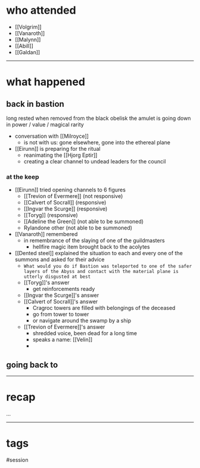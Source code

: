 # who attended

- [[Volgrim]]
- [[Vanaroth]]
- [[Malynn]]
- [[Abill]]
- [[Galdan]]

---
# what happened

## back in bastion
long rested
when removed from the black obelisk the amulet is going down in power / value / magical rarity

- conversation with [[Milroyce]]
	- is not with us: gone elsewhere, gone into the ethereal plane
- [[Eirunn]] is preparing for the ritual
	- reanimating the [[Hjorg Eptir]]
	- creating a clear channel to undead leaders for the council

### at the keep
- [[Eirunn]] tried opening channels to 6 figures 
	- [[Trevion of Evermere]] (not responsive)
	- [[Calvert of Socrall]] (responsive)
	- [[Ingvar the Scurge]] (responsive)
	- [[Toryg]] (responsive)
	- [[Adeline the Green]] (not able to be summoned)
	- Rylandone other (not able to be summoned)
- [[Vanaroth]] remembered 
	- in remembrance of the slaying of one of the guildmasters
		- hellfire magic item brought back to the acolytes 
- [[Dented steel]] explained the situation to each and every one of the summons and asked for their advice
	- `What would you do if Bastion was teleported to one of the safer layers of the Abyss and contact with the material plane is utterly disgusted at best`
	- [[Toryg]]'s answer
		- get reinforcements ready
	- [[Ingvar the Scurge]]'s answer
	- [[Calvert of Socrall]]'s answer
		- Cragroc towers are filled with belongings of the deceased
		- go from tower to tower
		- or navigate around the swamp by a ship
	- [[Trevion of Evermere]]'s answer
		- shredded voice, been dead for a long time
		- speaks a name: [[Velin]]
		- 


## going back to 


---
# recap

...

---
# tags

#session
